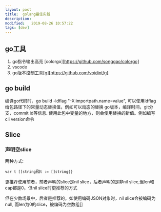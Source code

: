 ```yaml
---
layout: post
title:  golang最佳实践
description: 
modified:   2019-08-26 10:57:22
tags: [dev]
---
```


## go工具
1. go指令输出高亮 [colorgo][https://github.com/songgao/colorgo]
2. vscode
3. go版本控制工具[g][https://github.com/voidint/g]


## go build
编译go代码时，go build -ldflag "-X importpath.name=value", 可以使用ldflag给包路径下的常量动态替换值，例如可以动态的替换
go版本，编译时间，git分支，commit id等信息. 使用此包中变量的地方，则会使用替换的新值。例如编写cli version命令

## Slice

### 声明空slice
两种方式:

`var t []string`和`t := []string{}`

更推荐使用前者，前者声明的slice是nil slice，后者声明的是非nil slice,但len和cap都是0。但nil slice时更推荐的方式

但在少数场景中，后者是推荐的。如使用编码JSON对象时，nil slice会被编码为null, 而len为0的slice，被编码为空数组[]
